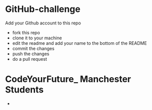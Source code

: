 # GitHub-challenge

Add your Github account to this repo 
- fork this repo
- clone it to your machine
- edit the readme and add your name to the bottom of the README 
- commit the changes 
- push the changes
- do a pull request


# CodeYourFuture_ Manchester Students
- 
